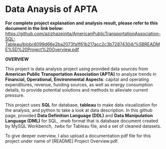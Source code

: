 # Data Anaysis of APTA

**For complete project explanation and analysis result, please refer to this document in the link below:**
https://github.com/azizhazeinita/AmericanPublicTransportationAssociation-SQL-Tableau/blob/4099d66e2ba2073fa1f61b217acc2c3b72874304/%5BREADME%5D%20Project%20Overview.pdf

**OVERVIEW**

This project is data analysis project using provided data sources from **American Public Transportation Association (APTA)** to analyze trends in **Financial, Operational, Environmental Aspects**: capital and operating expenditures, revenue, funding sources, as well as energy consumption details, to provide potential solutions and methods to alleviate current pressure.

This project uses **SQL** for database, **tableau** to make data visualization for the analysis, and python to take a look at data description. In this github page, provided **Data Definition Language (DDL)** and **Data Manipulation Language (DML)** for SQL, .mwb format that is database document created by MySQL Workbench, .twbx for Tableau file, and a set of cleaned datasets.

To give deeper overview, I also upload a documentation pdf file for this project under name of [README] Project Overview.pdf.
